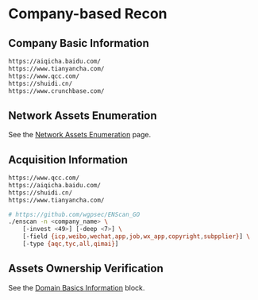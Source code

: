# Company-based Recon

## Company Basic Information

```bash
https://aiqicha.baidu.com/
https://www.tianyancha.com/
https://www.qcc.com/
https://shuidi.cn/
https://www.crunchbase.com/
```

## Network Assets Enumeration

See the [Network Assets Enumeration](network-assets-enumeration.md) page.

## Acquisition Information

```bash
https://www.qcc.com/
https://aiqicha.baidu.com/
https://shuidi.cn/
https://www.tianyancha.com/

# https://github.com/wgpsec/ENScan_GO
./enscan -n <company_name> \
    [-invest <49>] [-deep <7>] \
    [-field {icp,weibo,wechat,app,job,wx_app,copyright,subpplier}] \
    [-type {aqc,tyc,all,qimai}]
```

## Assets Ownership Verification

See the [Domain Basics Information](../domain-based-recon/#ownership-verification) block.
